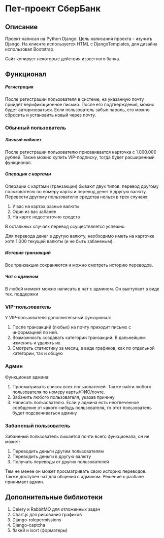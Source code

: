 # Пет-проект СберБанк
## Описание
Проект написан на Python Django. Цель написания проекта - изучить Django. На клиенте используется HTML с DjangoTemplates, для дизайна использовал Bootstrap.

Сайт копирует некоторые действия известного банка.

## Функционал
##### Регистрация
После регистрации пользователя в системе, на указанную почту прийдёт верификационное письмо.
После его подтверждения, можно будет авторизоваться. Если пользователь забыл пароль, его можно сбросить и установить новый через почту.


### Обычный пользователь
##### Личный кабинет
После регистрации пользователю присваивается карточка с 1.000.000 рублей.
Также можно купить VIP-подписку, тогда будет расширенный функционал.

##### Операции с картами
Операции с картами (транзакции) бывают двух типов: перевод другому пользователю по номеру карты и перевод денег в другую валюту.
Перевести другому пользователю средства нельзя в трех случаях:
1. У вас на картах разные валюты
2. Один из вас забанен
3. На карте недостаточно средств

В остальных случаях перевод осуществляется успешно. 

Для перевода денег в другую валюту, необходимо иметь на карточке хотя 1.000 текущей валюты (и не быть забаненым).

##### История транзакций
Все транзакции сохраняются и можно смотреть историю переводов.

##### Чат с админом
В любой момент можно написать в чат с админом. Он выступает в виде тех. поддержки 


### VIP-пользователь
У VIP-пользователя дополнительный функционал:
1. После транзакций (любых) на почту приходит письмо с информацией по ней.
2. Возможность создавать категории транзакций. В дальнейшем изменять и удалять их.
3. Смотреть статистику за месяц, в виде графиков, как по отдельной категории, так и общую


### Админ
Функционал админа:
1. Просматривать список всех пользователей. Также найти любого пользователя по номеру карты/ФИО/почте.
2. Забанить любого пользователя, указав причину
3. Написать пользователю. Если у админа есть неотвеченное сообщение от какого-нибудь пользователя, то этот пользователь будет подсвечиваться админу 


### Забаненый пользователь
Забаненый пользователь лишается почти всего функционала, он не может:
1. Переводить деньги другим пользователям
2. Переводить деньги в другую валюту
3. Получать переводы от других пользователей

Тем не менее он может просматривать свою историю переводов. Также доступен чат для общения с админом.
Решение о разбане принимает админ.


## Дополнительные библиотеки
1. Celery и RabbitMQ для отложенных задач 
2. Chart.js для рисования графиков
3. Django-rolepermissions
4. Django-captcha
5. flake8 и isort (форматеры)
